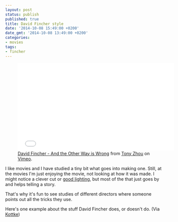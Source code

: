 ```yaml
---
layout: post
status: publish
published: true
title: David Fincher style
date: '2014-10-08 15:49:00 +0200'
date_gmt: '2014-10-08 13:49:00 +0200'
categories:
- movies
tags:
- fincher
---
```

<figure>
  <iframe src="//player.vimeo.com/video/107779620?color=f0a400&badge=0" width="500" height="281" frameborder="0" webkitallowfullscreen mozallowfullscreen allowfullscreen></iframe>
  <figcaption><a href="https://vimeo.com/107779620">David Fincher - And the Other Way is Wrong</a>
from <a href="https://vimeo.com/tonyzhou">Tony Zhou</a> on <a href="https://vimeo.com">Vimeo</a>.</figcaption>
</figure>

I like movies and I have studied a tiny bit what goes into making one. Still, 
at the movies I'm just enjoying the movie, not looking at how it was made. 
I might notice a clever cut or [good lighting](http://imgur.com/a/cpLno), but 
most of the that just goes by and helps telling a story.

That's why it's fun to see studies of different directors where someone points 
out all the tricks they use.

Here's one example about the stuff David Fincher does, or doesn't do.
(Via [Kottke](http://kottke.org/14/10/what-david-fincher-doesnt-do))